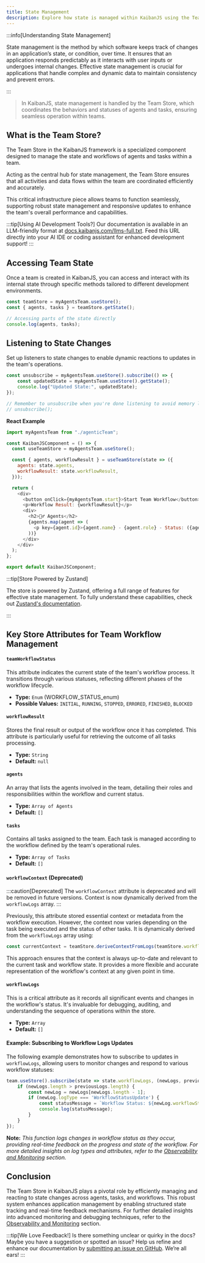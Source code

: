 ```yaml
---
title: State Management
description: Explore how state is managed within KaibanJS using the Team Store, including detailed insights on team operations and workflows.
---
```


:::info[Understanding State Management]

State management is the method by which software keeps track of changes in an application’s state, or condition, over time. It ensures that an application responds predictably as it interacts with user inputs or undergoes internal changes. Effective state management is crucial for applications that handle complex and dynamic data to maintain consistency and prevent errors.

:::

> In KaibanJS, state management is handled by the Team Store, which coordinates the behaviors and statuses of agents and tasks, ensuring seamless operation within teams.


## What is the Team Store?
The Team Store in the KaibanJS framework is a specialized component designed to manage the state and workflows of agents and tasks within a team. 

Acting as the central hub for state management, the Team Store ensures that all activities and data flows within the team are coordinated efficiently and accurately. 

This critical infrastructure piece allows teams to function seamlessly, supporting robust state management and responsive updates to enhance the team's overall performance and capabilities.

:::tip[Using AI Development Tools?]
Our documentation is available in an LLM-friendly format at [docs.kaibanjs.com/llms-full.txt](https://docs.kaibanjs.com/llms-full.txt). Feed this URL directly into your AI IDE or coding assistant for enhanced development support!
:::

## Accessing Team State

Once a team is created in KaibanJS, you can access and interact with its internal state through specific methods tailored to different development environments.


```js
const teamStore = myAgentsTeam.useStore();
const { agents, tasks } = teamStore.getState(); 

// Accessing parts of the state directly
console.log(agents, tasks);

```

## Listening to State Changes

Set up listeners to state changes to enable dynamic reactions to updates in the team's operations.

```js
const unsubscribe = myAgentsTeam.useStore().subscribe(() => {
    const updatedState = myAgentsTeam.useStore().getState();
    console.log("Updated State:", updatedState);
});

// Remember to unsubscribe when you're done listening to avoid memory leaks
// unsubscribe();

```

**React Example**

```js
import myAgentsTeam from "./agenticTeam";

const KaibanJSComponent = () => {
  const useTeamStore = myAgentsTeam.useStore();

  const { agents, workflowResult } = useTeamStore(state => ({
    agents: state.agents,
    workflowResult: state.workflowResult,
  }));

  return (
    <div>
      <button onClick={myAgentsTeam.start}>Start Team Workflow</button>
      <p>Workflow Result: {workflowResult}</p>
      <div>
        <h2>🕵️‍♂️ Agents</h2>
        {agents.map(agent => (
          <p key={agent.id}>{agent.name} - {agent.role} - Status: ({agent.status})</p>
        ))}
      </div>
    </div>
  );
};

export default KaibanJSComponent;
```

:::tip[Store Powered by Zustand]

The store is powered by Zustand, offering a full range of features for effective state management. To fully understand these capabilities, check out [Zustand's documentation](https://github.com/pmndrs/zustand).

:::


## Key Store Attributes for Team Workflow Management

#### `teamWorkflowStatus`
This attribute indicates the current state of the team's workflow process. It transitions through various statuses, reflecting different phases of the workflow lifecycle.

- **Type:** `Enum` (WORKFLOW_STATUS_enum)
- **Possible Values:** `INITIAL`, `RUNNING`, `STOPPED`, `ERRORED`, `FINISHED`, `BLOCKED`

#### `workflowResult`
Stores the final result or output of the workflow once it has completed. This attribute is particularly useful for retrieving the outcome of all tasks processing.

- **Type:** `String`
- **Default:** `null`

#### `agents`
An array that lists the agents involved in the team, detailing their roles and responsibilities within the workflow and current status.

- **Type:** `Array of Agents`
- **Default:** `[]`

#### `tasks`
Contains all tasks assigned to the team. Each task is managed according to the workflow defined by the team's operational rules.

- **Type:** `Array of Tasks`
- **Default:** `[]`

#### `workflowContext` (Deprecated)

:::caution[Deprecated]
The `workflowContext` attribute is deprecated and will be removed in future versions. Context is now dynamically derived from the `workflowLogs` array.
:::

Previously, this attribute stored essential context or metadata from the workflow execution. However, the context now varies depending on the task being executed and the status of other tasks. It is dynamically derived from the `workflowLogs` array using:

```js
const currentContext = teamStore.deriveContextFromLogs(teamStore.workflowLogs, currentTaskId);
```

This approach ensures that the context is always up-to-date and relevant to the current task and workflow state. It provides a more flexible and accurate representation of the workflow's context at any given point in time.


#### `workflowLogs`
This is a critical attribute as it records all significant events and changes in the workflow's status. It's invaluable for debugging, auditing, and understanding the sequence of operations within the store.

- **Type:** `Array`
- **Default:** `[]`

#### Example: Subscribing to Workflow Logs Updates
The following example demonstrates how to subscribe to updates in `workflowLogs`, allowing users to monitor changes and respond to various workflow statuses:

```javascript
team.useStore().subscribe(state => state.workflowLogs, (newLogs, previousLogs) => {
    if (newLogs.length > previousLogs.length) {
        const newLog = newLogs[newLogs.length - 1];
        if (newLog.logType === 'WorkflowStatusUpdate') {
            const statusMessage = `Workflow Status: ${newLog.workflowStatus} - ${newLog.logDescription}`;
            console.log(statusMessage);
        }
    }
});
```

**Note:** *This function logs changes in workflow status as they occur, providing real-time feedback on the progress and state of the workflow. For more detailed insights on log types and attributes, refer to the [Observability and Monitoring](./06-Observability%20and%20Monitoring.md) section.*

## Conclusion
The Team Store in KaibanJS plays a pivotal role by efficiently managing and reacting to state changes across agents, tasks, and workflows. This robust system enhances application management by enabling structured state tracking and real-time feedback mechanisms. For further detailed insights into advanced monitoring and debugging techniques, refer to the [Observability and Monitoring](./06-Observability%20and%20Monitoring.md) section.

:::tip[We Love Feedback!]
Is there something unclear or quirky in the docs? Maybe you have a suggestion or spotted an issue? Help us refine and enhance our documentation by [submitting an issue on GitHub](https://github.com/kaiban-ai/KaibanJS/issues). We’re all ears!
:::